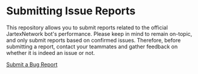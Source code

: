 # Submitting Issue Reports
This repository allows you to submit reports related to the official JartexNetwork bot's performance. Please keep in mind to remain on-topic, and only submit reports based on confirmed issues. Therefore, before submitting a report, contact your teammates and gather feedback on whether it is indeed an issue or not.

[Submit a Bug Report](https://github.com/Rodagave/JartexNetwork-bot-reports/issues)
